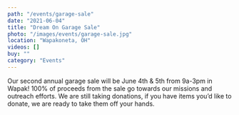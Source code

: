 ```yaml
---
path: "/events/garage-sale"
date: "2021-06-04"
title: "Dream On Garage Sale"
photo: "/images/events/garage-sale.jpg"
location: "Wapakoneta, OH"
videos: []
buy: ""
category: "Events"
---
```


Our second annual garage sale will be June 4th & 5th from 9a-3pm in Wapak! 100% of proceeds from the sale go towards our missions and outreach efforts. We are still taking donations, if you have items you’d like to donate, we are ready to take them off your hands.